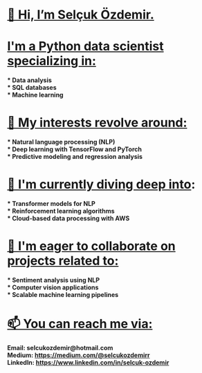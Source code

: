  # [👋 Hi, I’m Selçuk Özdemir.](#) 
 # [I'm a Python data scientist specializing in:](#)
__* Data analysis__\
__* SQL  databases__ \
__* Machine learning__ 

 # [👀 My interests revolve around:](#)
__* Natural language processing (NLP)__ \
__* Deep learning with TensorFlow and PyTorch__ \
__* Predictive modeling and regression analysis__ 

# [🌱 I'm currently diving deep into](#):
__* Transformer models for NLP__ \
__* Reinforcement learning algorithms__\
__* Cloud-based data processing with AWS__

#  [💞️ I'm eager to collaborate on projects related to:](#)
__* Sentiment analysis using NLP__\
__* Computer  vision  applications__\
__* Scalable machine learning pipelines__

# [📫 You can reach me via:](#)
 __Email: selcukozdemir@hotmail.com__ \
 __Medium: https://medium.com/@selcukozdemirr__ \
 __LinkedIn: https://www.linkedin.com/in/selcuk-ozdemir__
